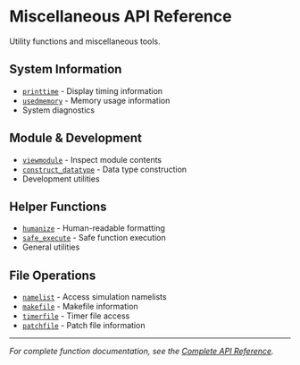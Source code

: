 # Miscellaneous API Reference

Utility functions and miscellaneous tools.

## System Information

- [`printtime`](@ref) - Display timing information
- [`usedmemory`](@ref) - Memory usage information
- System diagnostics

## Module & Development

- [`viewmodule`](@ref) - Inspect module contents
- [`construct_datatype`](@ref) - Data type construction
- Development utilities

## Helper Functions

- [`humanize`](@ref) - Human-readable formatting
- [`safe_execute`](@ref) - Safe function execution
- General utilities

## File Operations

- [`namelist`](@ref) - Access simulation namelists
- [`makefile`](@ref) - Makefile information
- [`timerfile`](@ref) - Timer file access
- [`patchfile`](@ref) - Patch file information

---
*For complete function documentation, see the [Complete API Reference](../api.md).*

